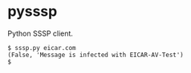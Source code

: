 # pysssp

Python SSSP client.

```
$ sssp.py eicar.com
(False, 'Message is infected with EICAR-AV-Test')
$
```
